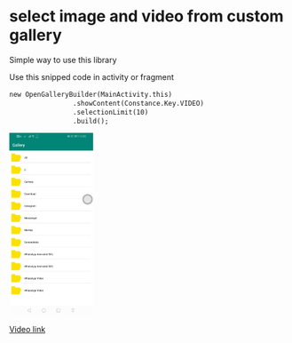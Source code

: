 # select image and video from custom gallery

Simple way to use this library

Use this snipped code in activity or fragment 

``` 
new OpenGalleryBuilder(MainActivity.this)
                .showContent(Constance.Key.VIDEO)
                .selectionLimit(10)
                .build();
```

<img src="https://github.com/DivyeshMurani/gallary/blob/master/device-2019-11-17-120832.png" width="30%">

[Video link](https://www.youtube.com/watch?v=1CMBqwODLeU "YouTube")


 
